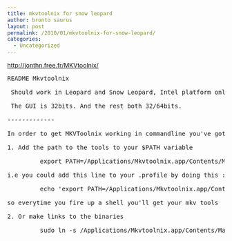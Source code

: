 ```yaml
---
title: mkvtoolnix for snow leopard
author: bronto saurus
layout: post
permalink: /2010/01/mkvtoolnix-for-snow-leopard/
categories:
  - Uncategorized
---
```

<http://jonthn.free.fr/MKVtoolnix/>

<pre lang="text">README Mkvtoolnix

 Should work in Leopard and Snow Leopard, Intel platform only.

 The GUI is 32bits. And the rest both 32/64bits.

-------------

In order to get MKVToolnix working in commandline you've got 2 choices :

1. Add the path to the tools to your $PATH variable

         export PATH=/Applications/Mkvtoolnix.app/Contents/MacOS/:$PATH

i.e you could add this line to your .profile by doing this :

         echo 'export PATH=/Applications/Mkvtoolnix.app/Contents/MacOS/:$PATH' >> ~/.profile

so everytime you fire up a shell you'll get your mkv tools

2. Or make links to the binaries

         sudo ln -s /Applications/Mkvtoolnix.app/Contents/MacOS/mkv* /usr/local/bin/</pre>